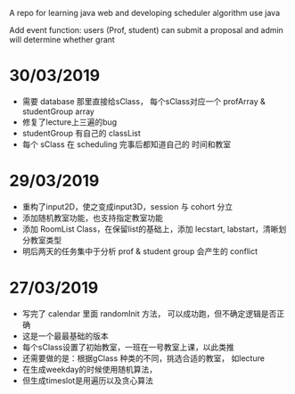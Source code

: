 A repo for learning java web and developing scheduler algorithm use java

Add event function:
users (Prof, student) can submit a proposal and admin will determine whether grant
# 30/03/2019
- 需要 database 那里直接给sClass， 每个sClass对应一个 profArray & studentGroup array
- 修复了lecture上三遍的bug
- studentGroup 有自己的 classList
- 每个 sClass 在 scheduling 完事后都知道自己的 时间和教室
# 29/03/2019
- 重构了input2D，使之变成input3D，session 与 cohort 分立
- 添加随机教室功能，也支持指定教室功能
- 添加 RoomList Class，在保留list的基础上，添加 lecstart, labstart，清晰划分教室类型
- 明后两天的任务集中于分析 prof & student group 会产生的 conflict
# 27/03/2019
- 写完了 calendar 里面 randomInit 方法， 可以成功跑，但不确定逻辑是否正确
- 这是一个最最基础的版本
- 每个sClass设置了初始教室，一班在一号教室上课，以此类推
- 还需要做的是：根据gClass 种类的不同，挑选合适的教室， 如lecture
- 在生成weekday的时候使用随机算法，
- 但生成timeslot是用遍历以及贪心算法